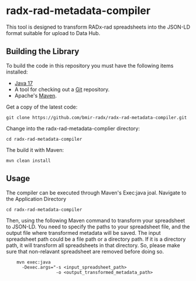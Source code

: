 # radx-rad-metadata-compiler
This tool is designed to transform RADx-rad spreadsheets into the JSON-LD format suitable for upload to Data Hub. 
## Building the Library
To build the code in this repository you must have the following items installed:

+ [Java 17](http://www.oracle.com/technetwork/java/javase/downloads/index.html)
+ A tool for checking out a [Git](http://git-scm.com/) repository.
+ Apache's [Maven](http://maven.apache.org/index.html).

Get a copy of the latest code:

    git clone https://github.com/bmir-radx/radx-rad-metadata-compiler.git

Change into the radx-rad-metadata-complier directory:

    cd radx-rad-metadata-compiler

The build it with Maven:

    mvn clean install

## Usage
The compiler can be executed through Maven's Exec:java joal.
Navigate to the Application Directory

    cd radx-rad-metadata-compiler

Then, using the following Maven command to transform your spreadsheet to JSON-LD. You need to specify the paths to your spreadsheet file, and the output file where transformed metadata will be saved.
The input spreadsheet path could be a file path or a directory path. If it is a directory path, it will transform all spreadsheets in that directory. So, please make sure that non-relavant spreadsheet are removed before doing so.
```
    mvn exec:java 
      -Dexec.args="-s <input_spreadsheet_path> 
                   -o <output_transformed_metadata_path> 
```
